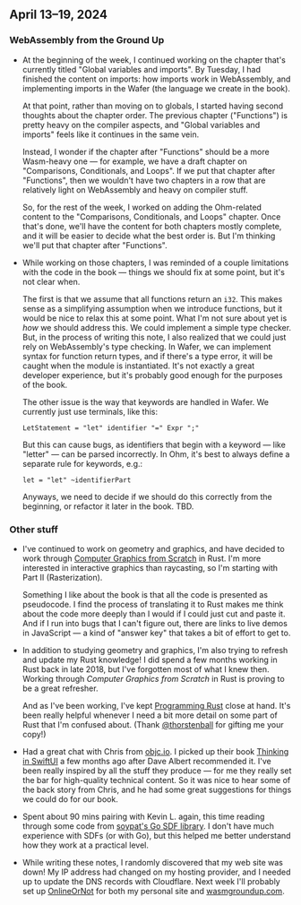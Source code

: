 ## April 13–19, 2024

### WebAssembly from the Ground Up

- At the beginning of the week, I continued working on the chapter that's currently titled "Global variables and imports". By Tuesday, I had finished the content on imports: how imports work in WebAssembly, and implementing imports in the Wafer (the language we create in the book).

  At that point, rather than moving on to globals, I started having second thoughts about the chapter order. The previous chapter ("Functions") is pretty heavy on the compiler aspects, and "Global variables and imports" feels like it continues in the same vein.

  Instead, I wonder if the chapter after "Functions" should be a more Wasm-heavy one — for example, we have a draft chapter on "Comparisons, Conditionals, and Loops". If we put that chapter after "Functions", then we wouldn't have two chapters in a row that are relatively light on WebAssembly and heavy on compiler stuff.

  So, for the rest of the week, I worked on adding the Ohm-related content to the "Comparisons, Conditionals, and Loops" chapter. Once that's done, we'll have the content for both chapters mostly complete, and it will be easier to decide what the best order is. But I'm thinking we'll put that chapter after "Functions".

- While working on those chapters, I was reminded of a couple limitations with the code in the book — things we should fix at some point, but it's not clear when.

  The first is that we assume that all functions return an `i32`. This makes sense as a simplifying assumption when we introduce functions, but it would be nice to relax this at some point. What I'm not sure about yet is _how_ we should address this. We could implement a simple type checker. But, in the process of writing this note, I also realized that we could just rely on WebAssembly's type checking. In Wafer, we can implement syntax for function return types, and if there's a type error, it will be caught when the module is instantiated. It's not exactly a great developer experience, but it's probably good enough for the purposes of the book.

  The other issue is the way that keywords are handled in Wafer. We currently just use terminals, like this:

      LetStatement = "let" identifier "=" Expr ";"

  But this can cause bugs, as identifiers that begin with a keyword — like "letter" — can be parsed incorrectly. In Ohm, it's best to always define a separate rule for keywords, e.g.:

      let = "let" ~identifierPart

  Anyways, we need to decide if we should do this correctly from the beginning, or refactor it later in the book. TBD.

### Other stuff

- I've continued to work on geometry and graphics, and have decided to work through [Computer Graphics from Scratch](https://gabrielgambetta.com/computer-graphics-from-scratch/) in Rust. I'm more interested in interactive graphics than raycasting, so I'm starting with Part II (Rasterization).

  Something I like about the book is that all the code is presented as pseudocode. I find the process of translating it to Rust makes me think about the code more deeply than I would if I could just cut and paste it. And if I run into bugs that I can't figure out, there are links to live demos in JavaScript — a kind of "answer key" that takes a bit of effort to get to.

- In addition to studying geometry and graphics, I'm also trying to refresh and update my Rust knowledge! I did spend a few months working in Rust back in late 2018, but I've forgotten most of what I knew then. Working through _Computer Graphics from Scratch_ in Rust is proving to be a great refresher.

  And as I've been working, I've kept [Programming Rust](https://www.oreilly.com/library/view/programming-rust-2nd/9781492052586/) close at hand. It's been really helpful whenever I need a bit more detail on some part of Rust that I'm confused about. (Thank [@thorstenball][] for gifting me your copy!)

  [@thorstenball]: https://twitter.com/thorstenball

- Had a great chat with Chris from [objc.io](https://www.objc.io/). I picked up their book [Thinking in SwiftUI](https://www.objc.io/books/thinking-in-swiftui/) a few months ago after Dave Albert recommended it. I've been really inspired by all the stuff they produce — for me they really set the bar for high-quality technical content. So it was nice to hear some of the back story from Chris, and he had some great suggestions for things we could do for our book.

- Spent about 90 mins pairing with Kevin L. again, this time reading through some code from [soypat's Go SDF library](https://github.com/soypat/sdf). I don't have much experience with SDFs (or with Go), but this helped me better understand how they work at a practical level.

- While writing these notes, I randomly discovered that my web site was down! My IP address had changed on my hosting provider, and I needed up to update the DNS records with Cloudflare. Next week I'll probably set up [OnlineOrNot](https://onlineornot.com/) for both my personal site and [wasmgroundup.com](https://wasmgroundup.com).
